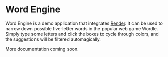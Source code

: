 # Word Engine
Word Engine is a demo application that integrates [Render](https://github.com/camdowney/render). It can be used to narrow down possible five-letter words in the popular web game Wordle. Simply type some letters and click the boxes to cycle through colors, and the suggestions will be filtered automagically.

More documentation coming soon.